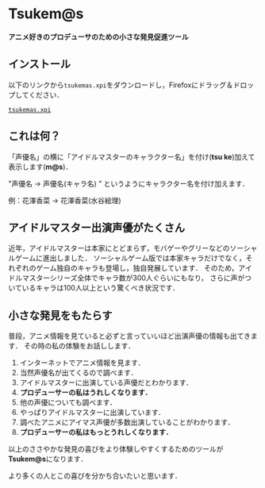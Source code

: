 # Tsukem@s
**アニメ好きのプロデューサのための小さな発見促進ツール**

## インストール
以下のリンクから`tsukemas.xpi`をダウンロードし，Firefoxにドラッグ＆ドロップしてください．

[`tsukemas.xpi`](https://github.com/conys/tsukemas/raw/master/tsukemas.xpi "tsukemas.xpi")

## これは何？
「声優名」の横に「アイドルマスターのキャラクター名」を付け(**tsu ke**)加えて表示します(**m@s**)．

"声優名 → 声優名(キャラ名) " というようにキャラクター名を付け加えます．

例：花澤香菜 → 花澤香菜(水谷絵理)

## アイドルマスター出演声優がたくさん
近年，アイドルマスターは本家にとどまらず，モバゲーやグリーなどのソーシャルゲームに進出しました．
ソーシャルゲーム版では本家キャラだけでなく，それぞれのゲーム独自のキャラも登場し，独自発展しています．
そのため，アイドルマスターシリーズ全体でキャラ数が300人ぐらいにもなり，
さらに声がついているキャラは100人以上という驚くべき状況です．

## 小さな発見をもたらす
普段，アニメ情報を見ていると必ずと言っていいほど出演声優の情報も出てきます．
その時の私の体験をお話しします．

1. インターネットでアニメ情報を見ます．
2. 当然声優名が出てくるので調べます．
3. アイドルマスターに出演している声優だとわかります．
4. **プロデューサーの私はうれしくなります．**
5. 他の声優についても調べます．
6. やっぱりアイドルマスターに出演しています．
7. 調べたアニメにアイマス声優が多数出演していることがわかります．
8. **プロデューサーの私はもっとうれしくなります．**

以上のささやかな発見の喜びをより体験しやすくするためのツールが**Tsukem@s**になります．

より多くの人とこの喜びを分かち合いたいと思います．
